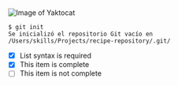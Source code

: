  #
![Image of Yaktocat](https://octodex.github.com/images/yaktocat.png)
``` 
$ git init 
Se inicializó el repositorio Git vacío en /Users/skills/Projects/recipe-repository/.git/ 
```
- [x] List syntax is required
- [x] This item is complete
- [ ] This item is not complete
